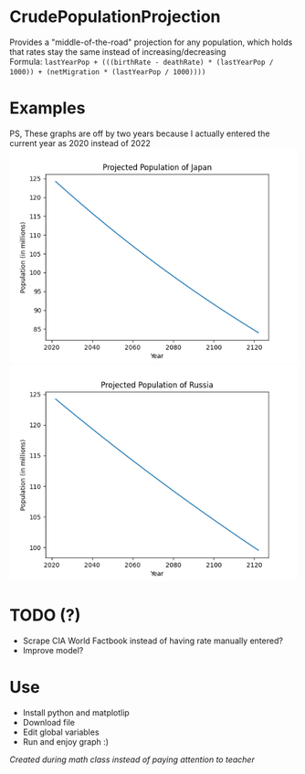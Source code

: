 # CrudePopulationProjection
Provides a "middle-of-the-road" projection for any population, which holds that rates stay the same instead of increasing/decreasing\
Formula: ```lastYearPop + (((birthRate - deathRate) * (lastYearPop / 1000)) + (netMigration * (lastYearPop / 1000))))```

# Examples
PS, These graphs are off by two years because I actually entered the current year as 2020 instead of 2022
![Japan Projected](example1.png "Example 1")
![Russia Projected](example2.png "Example 2")

# TODO (?)
- Scrape CIA World Factbook instead of having rate manually entered?
- Improve model?

# Use
- Install python and matplotlip
- Download file
- Edit global variables
- Run and enjoy graph :)

*Created during math class instead of paying attention to teacher*
